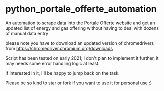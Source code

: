 # python_portale_offerte_automation
An automation to scrape data into the Portale Offerte website and get an updated list of energy and gas offering without having to deal with dozens of manual data entry

please note you have to download an updated version of chromedrivers from  https://chromedriver.chromium.org/downloads

Script has been tested on early 2021; I don't plan to implement it further, it may needs some error handling logic at least.

If interested in it, I'll be happy to jump back on the task.

Please be so kind to star or fork if you want to use it for personal use :)

